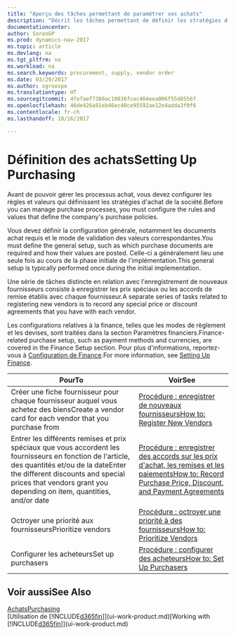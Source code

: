 ```yaml
---
title: "Aperçu des tâches permettant de paramétrer vos achats"
description: "Décrit les tâches permettant de définir les stratégies d'approvisionnement de votre société et de déterminer vos processus d'achat."
documentationcenter: 
author: SorenGP
ms.prod: dynamics-nav-2017
ms.topic: article
ms.devlang: na
ms.tgt_pltfrm: na
ms.workload: na
ms.search.keywords: procurement, supply, vendor order
ms.date: 03/29/2017
ms.author: sgroespe
ms.translationtype: HT
ms.sourcegitcommit: 4fefaef7380ac10836fcac404eea006f55d8556f
ms.openlocfilehash: 46de426a91eb46ec40ce95592ae12e4adda3f9f6
ms.contentlocale: fr-ch
ms.lasthandoff: 10/16/2017

---
```

# <a name="setting-up-purchasing"></a><span data-ttu-id="0db15-103">Définition des achats</span><span class="sxs-lookup"><span data-stu-id="0db15-103">Setting Up Purchasing</span></span>
<span data-ttu-id="0db15-104">Avant de pouvoir gérer les processus achat, vous devez configurer les règles et valeurs qui définissent les stratégies d'achat de la société.</span><span class="sxs-lookup"><span data-stu-id="0db15-104">Before you can manage purchase processes, you must configure the rules and values that define the company's purchase policies.</span></span>

<span data-ttu-id="0db15-105">Vous devez définir la configuration générale, notamment les documents achat requis et le mode de validation des valeurs correspondantes.</span><span class="sxs-lookup"><span data-stu-id="0db15-105">You must define the general setup, such as which purchase documents are required and how their values are posted.</span></span> <span data-ttu-id="0db15-106">Celle-ci a généralement lieu une seule fois au cours de la phase initiale de l'implémentation.</span><span class="sxs-lookup"><span data-stu-id="0db15-106">This general setup is typically performed once during the initial implementation.</span></span>

<span data-ttu-id="0db15-107">Une série de tâches distincte en relation avec l'enregistrement de nouveaux fournisseurs consiste à enregistrer les prix spéciaux ou les accords de remise établis avec chaque fournisseur.</span><span class="sxs-lookup"><span data-stu-id="0db15-107">A separate series of tasks related to registering new vendors is to record any special price or discount agreements that you have with each vendor.</span></span>

<span data-ttu-id="0db15-108">Les configurations relatives à la finance, telles que les modes de règlement et les devises, sont traitées dans la section Paramètres financiers.</span><span class="sxs-lookup"><span data-stu-id="0db15-108">Finance-related purchase setup, such as payment methods and currencies, are covered in the Finance Setup section.</span></span> <span data-ttu-id="0db15-109">Pour plus d'informations, reportez-vous à [Configuration de Finance](finance-setup-finance.md).</span><span class="sxs-lookup"><span data-stu-id="0db15-109">For more information, see [Setting Up Finance](finance-setup-finance.md).</span></span>

| <span data-ttu-id="0db15-110">Pour</span><span class="sxs-lookup"><span data-stu-id="0db15-110">To</span></span> | <span data-ttu-id="0db15-111">Voir</span><span class="sxs-lookup"><span data-stu-id="0db15-111">See</span></span> |
| --- | --- |
| <span data-ttu-id="0db15-112">Créer une fiche fournisseur pour chaque fournisseur auquel vous achetez des biens</span><span class="sxs-lookup"><span data-stu-id="0db15-112">Create a vendor card for each vendor that you purchase from</span></span>|[<span data-ttu-id="0db15-113">Procédure : enregistrer de nouveaux fournisseurs</span><span class="sxs-lookup"><span data-stu-id="0db15-113">How to: Register New Vendors</span></span>](purchasing-how-register-new-vendors.md) |
| <span data-ttu-id="0db15-114">Entrer les différents remises et prix spéciaux que vous accordent les fournisseurs en fonction de l'article, des quantités et/ou de la date</span><span class="sxs-lookup"><span data-stu-id="0db15-114">Enter the different discounts and special prices that vendors grant you depending on item, quantities, and/or date</span></span> |[<span data-ttu-id="0db15-115">Procédure : enregistrer des accords sur les prix d'achat, les remises et les paiements</span><span class="sxs-lookup"><span data-stu-id="0db15-115">How to: Record Purchase Price, Discount, and Payment Agreements</span></span>](purchasing-how-record-purchase-price-discount-payment-agreements.md) |
| <span data-ttu-id="0db15-116">Octroyer une priorité aux fournisseurs</span><span class="sxs-lookup"><span data-stu-id="0db15-116">Prioritize vendors</span></span> |[<span data-ttu-id="0db15-117">Procédure : octroyer une priorité à des fournisseurs</span><span class="sxs-lookup"><span data-stu-id="0db15-117">How to: Prioritize Vendors</span></span>](purchasing-how-prioritize-vendors.md) |
| <span data-ttu-id="0db15-118">Configurer les acheteurs</span><span class="sxs-lookup"><span data-stu-id="0db15-118">Set up purchasers</span></span> |[<span data-ttu-id="0db15-119">Procédure : configurer des acheteurs</span><span class="sxs-lookup"><span data-stu-id="0db15-119">How to: Set Up Purchasers</span></span>](purchasing-how-setup-purchasers.md) |

## <a name="see-also"></a><span data-ttu-id="0db15-120">Voir aussi</span><span class="sxs-lookup"><span data-stu-id="0db15-120">See Also</span></span>
[<span data-ttu-id="0db15-121">Achats</span><span class="sxs-lookup"><span data-stu-id="0db15-121">Purchasing</span></span>](purchasing-manage-purchasing.md)  
<span data-ttu-id="0db15-122">[Utilisation de [!INCLUDE[d365fin](includes/d365fin_md.md)]](ui-work-product.md)</span><span class="sxs-lookup"><span data-stu-id="0db15-122">[Working with [!INCLUDE[d365fin](includes/d365fin_md.md)]](ui-work-product.md)</span></span>

